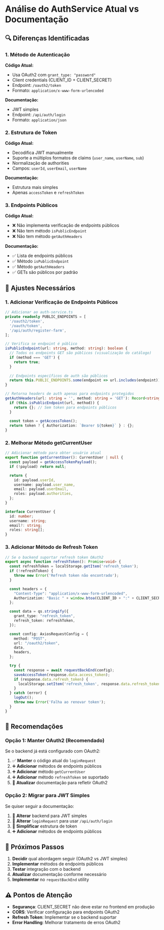 # Análise do AuthService Atual vs Documentação

## 🔍 Diferenças Identificadas

### 1. **Método de Autenticação**

**Código Atual:**
- Usa OAuth2 com `grant_type: "password"`
- Client credentials (CLIENT_ID + CLIENT_SECRET)
- Endpoint: `/oauth2/token`
- Formato: `application/x-www-form-urlencoded`

**Documentação:**
- JWT simples
- Endpoint: `/api/auth/login`
- Formato: `application/json`

### 2. **Estrutura de Token**

**Código Atual:**
- Decodifica JWT manualmente
- Suporte a múltiplos formatos de claims (`user_name`, `userName`, `sub`)
- Normalização de authorities
- Campos: `userId`, `userEmail`, `userName`

**Documentação:**
- Estrutura mais simples
- Apenas `accessToken` e `refreshToken`

### 3. **Endpoints Públicos**

**Código Atual:**
- ❌ Não implementa verificação de endpoints públicos
- ❌ Não tem método `isPublicEndpoint`
- ❌ Não tem método `getAuthHeaders`

**Documentação:**
- ✅ Lista de endpoints públicos
- ✅ Método `isPublicEndpoint`
- ✅ Método `getAuthHeaders`
- ✅ GETs são públicos por padrão

## 🔧 Ajustes Necessários

### 1. **Adicionar Verificação de Endpoints Públicos**

```typescript
// Adicionar ao auth-service.ts
private readonly PUBLIC_ENDPOINTS = [
  '/oauth2/token',
  '/oauth/token', 
  '/api/auth/register-farm',
];

// Verifica se endpoint é público
isPublicEndpoint(url: string, method: string): boolean {
  // Todos os endpoints GET são públicos (visualização do catálogo)
  if (method === 'GET') {
    return true;
  }
  
  // Endpoints específicos de auth são públicos
  return this.PUBLIC_ENDPOINTS.some(endpoint => url.includes(endpoint));
}

// Retorna headers de auth apenas para endpoints protegidos
getAuthHeaders(url: string = '', method: string = 'GET'): Record<string, string> {
  if (this.isPublicEndpoint(url, method)) {
    return {}; // Sem token para endpoints públicos
  }
  
  const token = getAccessToken();
  return token ? { Authorization: `Bearer ${token}` } : {};
}
```

### 2. **Melhorar Método getCurrentUser**

```typescript
// Adicionar método para obter usuário atual
export function getCurrentUser(): CurrentUser | null {
  const payload = getAccessTokenPayload();
  if (!payload) return null;

  return {
    id: payload.userId,
    username: payload.user_name,
    email: payload.userEmail,
    roles: payload.authorities,
  };
}

interface CurrentUser {
  id: number;
  username: string;
  email?: string;
  roles: string[];
}
```

### 3. **Adicionar Método de Refresh Token**

```typescript
// Se o backend suportar refresh token OAuth2
export async function refreshToken(): Promise<void> {
  const refreshToken = localStorage.getItem('refresh_token');
  if (!refreshToken) {
    throw new Error('Refresh token não encontrado');
  }

  const headers = {
    "Content-Type": "application/x-www-form-urlencoded",
    Authorization: "Basic " + window.btoa(CLIENT_ID + ":" + CLIENT_SECRET),
  };

  const data = qs.stringify({
    grant_type: "refresh_token",
    refresh_token: refreshToken,
  });

  const config: AxiosRequestConfig = {
    method: "POST",
    url: "/oauth2/token",
    data,
    headers,
  };

  try {
    const response = await requestBackEnd(config);
    saveAccessToken(response.data.access_token);
    if (response.data.refresh_token) {
      localStorage.setItem('refresh_token', response.data.refresh_token);
    }
  } catch (error) {
    logOut();
    throw new Error('Falha ao renovar token');
  }
}
```

## 🎯 Recomendações

### **Opção 1: Manter OAuth2 (Recomendado)**

Se o backend já está configurado com OAuth2:

1. ✅ **Manter** o código atual do `loginRequest`
2. ➕ **Adicionar** métodos de endpoints públicos
3. ➕ **Adicionar** método `getCurrentUser`
4. ➕ **Adicionar** método `refreshToken` se suportado
5. 🔄 **Atualizar** documentação para refletir OAuth2

### **Opção 2: Migrar para JWT Simples**

Se quiser seguir a documentação:

1. 🔄 **Alterar** backend para JWT simples
2. 🔄 **Alterar** `loginRequest` para usar `/api/auth/login`
3. 🔄 **Simplificar** estrutura de token
4. ➕ **Adicionar** métodos de endpoints públicos

## 🚀 Próximos Passos

1. **Decidir** qual abordagem seguir (OAuth2 vs JWT simples)
2. **Implementar** métodos de endpoints públicos
3. **Testar** integração com o backend
4. **Atualizar** documentação conforme necessário
5. **Implementar** no `requestBackEnd` utility

## ⚠️ Pontos de Atenção

- **Segurança**: CLIENT_SECRET não deve estar no frontend em produção
- **CORS**: Verificar configuração para endpoints OAuth2
- **Refresh Token**: Implementar se o backend suportar
- **Error Handling**: Melhorar tratamento de erros OAuth2